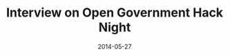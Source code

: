 ---
layout: post
categories: 
- talk
title: "Interview on Open Government Hack Night"
location: "City of Chicago TV"
date: 2014-05-27
image: /images/talks/derekeder-cityofchicagotv.png
description: "I did an interview with <a href='http://www.cityofchicago.org/city/en/depts/tv.html'>City of Chicago TV</a> about the <a href='http://opengovhacknight.org'>Open Gov Hack Night</a>, how it started, why it works and what's in store for the future."
link: https://www.youtube.com/watch?v=-ztTMaDjCz4
tags: 
 - interview
medium: video
featured: false
published: true
---